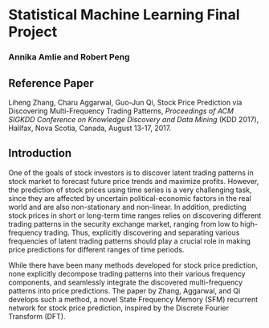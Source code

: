 # Statistical Machine Learning Final Project
### Annika Amlie and Robert Peng

## Reference Paper

Liheng Zhang, Charu Aggarwal, Guo-Jun Qi, Stock Price Prediction via Discovering Multi-Frequency Trading Patterns,
*Proceedings of ACM SIGKDD Conference on Knowledge Discovery and Data Mining* (KDD 2017), Halifax, Nova Scotia,
Canada, August 13-17, 2017.

## Introduction

One of the goals of stock investors is to discover latent trading patterns in stock market to forecast future price trends and maximize profits. However, the prediction of stock prices using time series is a very challenging task, since they are affected by uncertain political-economic factors in the real world and are also non-stationary and non-linear. In addition, predicting stock prices in short or long-term time ranges relies on discovering different trading patterns in the security exchange market, ranging from low to high-frequency trading. Thus, explicitly discovering and separating various frequencies of latent trading patterns should play a crucial role in making price predictions for different ranges of time periods. 

While there have been many methods developed for stock price prediction, none explicitly decompose trading patterns into their various frequency components, and seamlessly integrate the discovered multi-frequency patterns into price predictions. The paper by Zhang, Aggarwal, and Qi develops such a method, a novel State Frequency
Memory (SFM) recurrent network for stock price prediction, inspired by the Discrete Fourier Transform (DFT). 
